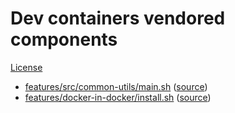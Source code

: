 # Dev containers vendored components

[License](LICENSE)

* [features/src/common-utils/main.sh](features/src/common-utils/main.sh) ([source](https://github.com/devcontainers/features/blob/3ea4d6bbd7864bcf7b5a91fdeeb66e4f5a6f46c0/src/common-utils/main.sh))
* [features/docker-in-docker/install.sh](features/docker-in-docker/install.sh) ([source](https://github.com/devcontainers/features/blob/a4b31f3/src/docker-in-docker/install.sh))
